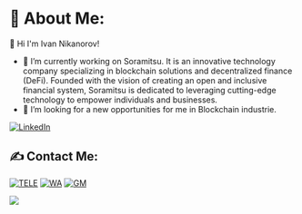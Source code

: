<h1>💫 About Me:</h1>

👋 Hi I'm Ivan Nikanorov!

- 🔭 I’m currently working on Soramitsu. It is an innovative technology company specializing in blockchain solutions and decentralized finance (DeFi). Founded with the vision of creating an open and inclusive financial system, Soramitsu is dedicated to leveraging cutting-edge technology to empower individuals and businesses.
- 👯 I’m looking for a new opportunities for me in Blockchain industrie. 

[![LinkedIn](https://img.shields.io/badge/LinkedIn-%230077B5.svg?logo=linkedin&logoColor=white)](https://www.linkedin.com/in/ivan-nikanorov-b6922b174/) 

## ✍️ Contact Me:

[![TELE](https://img.shields.io/badge/Telegram-2CA5E0?style=for-the-badge&logo=telegram&logoColor=white)](@iloveomsk)
[![WA](https://img.shields.io/badge/WhatsApp-25D366?style=for-the-badge&logo=whatsapp&logoColor=white)](https://wa.me/38267873354)
[![GM](https://img.shields.io/badge/Gmail-D14836?style=for-the-badge&logo=gmail&logoColor=white)](mailto:van0net@gmail.com)

[![](https://visitcount.itsvg.in/api?id=ra9mls&label=Profile%20Views&color=1&pretty=false)](https://visitcount.itsvg.in)
